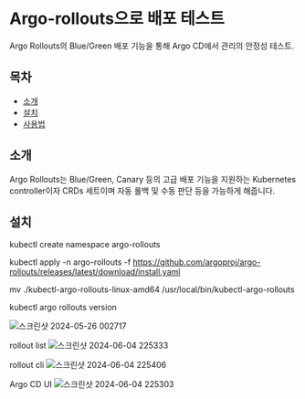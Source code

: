 # Argo-rollouts으로 배포 테스트
Argo Rollouts의 Blue/Green 배포 기능을 통해 Argo CD에서 관리의 안정성 테스트.


## 목차

- [소개](#소개)
- [설치](#설치)
- [사용법](#사용법)


## 소개

Argo Rollouts는 Blue/Green, Canary 등의 고급 배포 기능을 지원하는 Kubernetes controller이자 CRDs 세트이며 자동 롤백 및 수동 판단 등을 가능하게 해줍니다.

## 설치

kubectl create namespace argo-rollouts

kubectl apply -n argo-rollouts -f https://github.com/argoproj/argo-rollouts/releases/latest/download/install.yaml

mv ./kubectl-argo-rollouts-linux-amd64 /usr/local/bin/kubectl-argo-rollouts

kubectl argo rollouts version

![스크린샷 2024-05-26 002717](https://github.com/wndudwns0028/rollout-k8s/assets/121155356/35485d11-544a-48f5-bdab-d5932ab66efb)

rollout list
![스크린샷 2024-06-04 225333](https://github.com/wndudwns0028/rollout-k8s/assets/121155356/edf088ba-1a5e-4639-a6f1-871bc6abb04f)

rollout cli
![스크린샷 2024-06-04 225406](https://github.com/wndudwns0028/rollout-k8s/assets/121155356/42f7d36e-a3d8-4947-9f4a-0fb2519f80a1)

Argo CD UI
![스크린샷 2024-06-04 225303](https://github.com/wndudwns0028/rollout-k8s/assets/121155356/5e62cb68-8e0c-47a3-a899-11dae17902fe)
